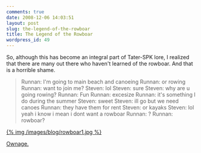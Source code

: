 ```yaml
---
comments: true
date: 2008-12-06 14:03:51
layout: post
slug: the-legend-of-the-rowboar
title: The Legend of the Rowboar
wordpress_id: 49
---
```





So, although this has become an integral part of Tater-SPK lore, I realized that there are many out there who haven't learned of the rowboar. And that is a horrible shame.




> 

> 
> Runnan: I'm going to main beach and canoeing
Runnan: or rowing
Runnan: want to join me?
Steven: lol
Steven: sure
Steven: why are u going rowing?
Runnan: Fun
Runnan: excesize
Runnan: it's something I do during the summer
Steven: sweet
Steven: ill go but we need canoes
Runnan: they have them for rent
Steven: or kayaks
Steven: lol yeah i know i mean i dont want a rowboar
Runnan: ?
Runnan: rowboar?




[{% img /images/blog/rowboar1.jpg %}](/images/blog/rowboar1.jpg)




[Ownage.](http://ponspk.blogspot.com/2008/06/legend-of-rowboar.html)



